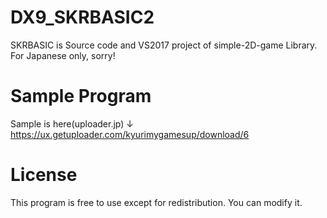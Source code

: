 # DX9_SKRBASIC2
SKRBASIC is Source code and VS2017 project of simple-2D-game Library. <br>
For Japanese only, sorry!


# Sample Program
Sample is here(uploader.jp) ↓ <br>
https://ux.getuploader.com/kyurimygamesup/download/6


# License
This program is free to use except for redistribution. You can modify it.
